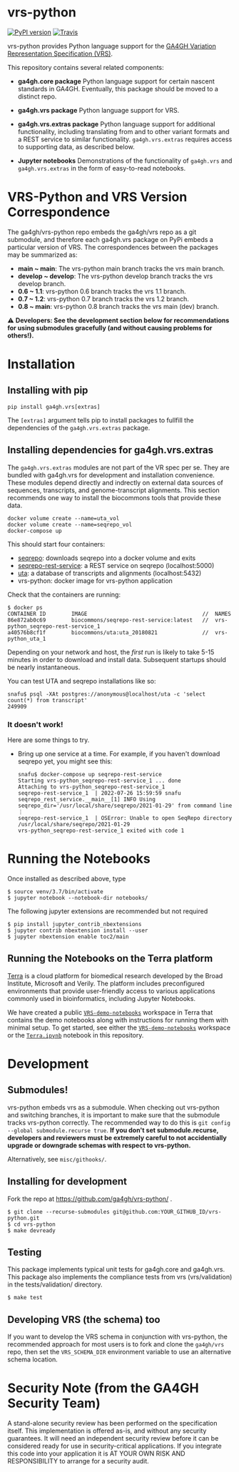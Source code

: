 # vrs-python

[![PyPI version](https://badge.fury.io/py/ga4gh.vrs.svg)](https://pypi.org/project/ga4gh.vrs)
[![Travis](https://travis-ci.org/ga4gh/vrs-python.svg?branch=master)](https://travis-ci.org/ga4gh/vrs-python)

vrs-python provides Python language support for the [GA4GH Variation
Representation Specification
(VRS)](https://github.com/ga4gh/vrs).

This repository contains several related components:

- **ga4gh.core package** Python language support for certain nascent standards
  in GA4GH. Eventually, this package should be moved to a distinct repo.

- **ga4gh.vrs package** Python language support for VRS.

- **ga4gh.vrs.extras package** Python language support for additional
  functionality, including translating from and to other variant formats and a
  REST service to similar functionality. `ga4gh.vrs.extras` requires access to
  supporting data, as described below.

- **Jupyter notebooks** Demonstrations of the functionality of `ga4gh.vrs` and
  `ga4gh.vrs.extras` in the form of easy-to-read notebooks.

# VRS-Python and VRS Version Correspondence

The ga4gh/vrs-python repo embeds the ga4gh/vrs repo as a git submodule, and
therefore each ga4gh.vrs package on PyPi embeds a particular version of VRS. The
correspondences between the packages may be summarized as:

- **main ~ main**: The vrs-python main branch tracks the vrs main branch.
- **develop ~ develop**: The vrs-python develop branch tracks the vrs develop branch.
- **0.6 ~ 1.1**: vrs-python 0.6 branch tracks the vrs 1.1 branch.
- **0.7 ~ 1.2**: vrs-python 0.7 branch tracks the vrs 1.2 branch.
- **0.8 ~ main**: vrs-python 0.8 branch tracks the vrs main (dev) branch.

⚠ **Developers: See the development section below for recommendations for using submodules
gracefully (and without causing problems for others!).**

# Installation

## Installing with pip

    pip install ga4gh.vrs[extras]

The `[extras]` argument tells pip to install packages to fullfill the dependencies of the
`ga4gh.vrs.extras` package.

## Installing dependencies for ga4gh.vrs.extras

The `ga4gh.vrs.extras` modules are not part of the VR spec per se. They are
bundled with ga4gh.vrs for development and installation convenience. These
modules depend directly and indrectly on external data sources of sequences,
transcripts, and genome-transcript alignments. This section recommends one way
to install the biocommons tools that provide these data.

    docker volume create --name=uta_vol
    docker volume create --name=seqrepo_vol
    docker-compose up

This should start four containers:

- [seqrepo](https://github.com/biocommons/seqrepo): downloads seqrepo into a
  docker volume and exits
- [seqrepo-rest-service](https://github.com/biocommons/seqrepo-rest-service): a
  REST service on seqrepo (localhost:5000)
- [uta](https://github.com/biocommons/uta): a database of transcripts and
  alignments (localhost:5432)
- vrs-python: docker image for vrs-python application

Check that the containers are running:

    $ docker ps
    CONTAINER ID        IMAGE                                    //  NAMES
    86e872ab0c69        biocommons/seqrepo-rest-service:latest   //  vrs-python_seqrepo-rest-service_1
    a40576b8cf1f        biocommons/uta:uta_20180821              //  vrs-python_uta_1

Depending on your network and host, the _first_ run is likely to take 5-15
minutes in order to download and install data. Subsequent startups should be
nearly instantaneous.

You can test UTA and seqrepo installations like so:

    snafu$ psql -XAt postgres://anonymous@localhost/uta -c 'select count(*) from transcript'
    249909

### It doesn't work!

Here are some things to try.

- Bring up one service at a time. For example, if you haven't download seqrepo
  yet, you might see this:

      snafu$ docker-compose up seqrepo-rest-service
      Starting vrs-python_seqrepo-rest-service_1 ... done
      Attaching to vrs-python_seqrepo-rest-service_1
      seqrepo-rest-service_1  | 2022-07-26 15:59:59 snafu seqrepo_rest_service.__main__[1] INFO Using seqrepo_dir='/usr/local/share/seqrepo/2021-01-29' from command line
      ⋮
      seqrepo-rest-service_1  | OSError: Unable to open SeqRepo directory /usr/local/share/seqrepo/2021-01-29
      vrs-python_seqrepo-rest-service_1 exited with code 1

# Running the Notebooks

Once installed as described above, type

    $ source venv/3.7/bin/activate
    $ jupyter notebook --notebook-dir notebooks/

The following jupyter extensions are recommended but not required

    $ pip install jupyter_contrib_nbextensions
    $ jupyter contrib nbextension install --user
    $ jupyter nbextension enable toc2/main

## Running the Notebooks on the Terra platform

[Terra](https://terra.bio) is a cloud platform for biomedical research developed by the Broad Institute, Microsoft and Verily. The platform includes preconfigured environments that provide user-friendly access to various applications commonly used in bioinformatics, including Jupyter Notebooks.

We have created a public [`VRS-demo-notebooks`](https://app.terra.bio/#workspaces/terra-outreach/VRS-demo-notebooks) workspace in Terra that contains the demo notebooks along with instructions for running them with minimal setup. To get started, see either the [`VRS-demo-notebooks`](https://app.terra.bio/#workspaces/terra-outreach/VRS-demo-notebooks) workspace or the [`Terra.ipynb`](notebooks/Terra.ipynb) notebook in this repository.


# Development

## Submodules!

vrs-python embeds vrs as a submodule. When checking out vrs-python and switching
branches, it is important to make sure that the submodule tracks vrs-python
correctly. The recommended way to do this is `git config --global submodule.recurse true`. **If you don't set submodule.recurse, developers and
reviewers must be extremely careful to not accidentially upgrade or downgrade
schemas with respect to vrs-python.**

Alternatively, see `misc/githooks/`.

## Installing for development

Fork the repo at https://github.com/ga4gh/vrs-python/ .

    $ git clone --recurse-submodules git@github.com:YOUR_GITHUB_ID/vrs-python.git
    $ cd vrs-python
    $ make devready

## Testing

This package implements typical unit tests for ga4gh.core and ga4gh.vrs. This
package also implements the compliance tests from vrs (vrs/validation) in the
tests/validation/ directory.

    $ make test

## Developing VRS (the schema) too

If you want to develop the VRS schema in conjunction with vrs-python, the
recommended approach for most users is to fork and clone the `ga4gh/vrs` repo,
then set the `VRS_SCHEMA_DIR` environment variable to use an alternative schema
location.

# Security Note (from the GA4GH Security Team)

A stand-alone security review has been performed on the specification itself.
This implementation is offered as-is, and without any security guarantees. It
will need an independent security review before it can be considered ready for
use in security-critical applications. If you integrate this code into your
application it is AT YOUR OWN RISK AND RESPONSIBILITY to arrange for a security
audit.
